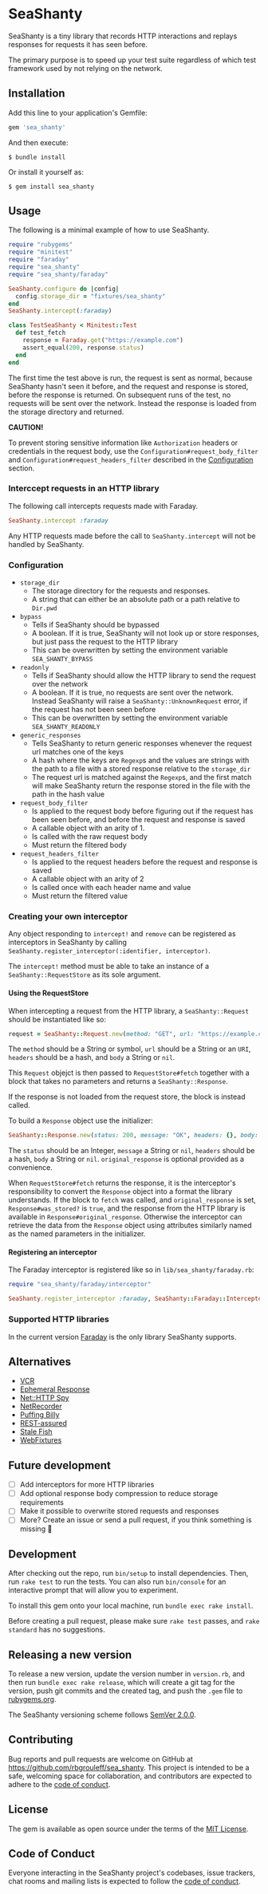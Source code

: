 # SeaShanty

SeaShanty is a tiny library that records HTTP interactions and replays responses for requests it has seen before.

The primary purpose is to speed up your test suite regardless of which test framework used by not relying on the network.

## Installation

Add this line to your application's Gemfile:

```ruby
gem 'sea_shanty'
```

And then execute:

    $ bundle install

Or install it yourself as:

    $ gem install sea_shanty

## Usage

The following is a minimal example of how to use SeaShanty.

```ruby
require "rubygems"
require "minitest"
require "faraday"
require "sea_shanty"
require "sea_shanty/faraday"

SeaShanty.configure do |config|
  config.storage_dir = "fixtures/sea_shanty"
end
SeaShanty.intercept(:faraday)

class TestSeaShanty < Minitest::Test
  def test_fetch
    response = Faraday.get("https://example.com")
    assert_equal(200, response.status)
  end
end
```

The first time the test above is run, the request is sent as normal, because SeaShanty hasn't seen it before, and the request and response is stored, before the response is returned. On subsequent runs of the test, no requests will be sent over the network. Instead the response is loaded from the storage directory and returned.

**CAUTION!**

To prevent storing sensitive information like `Authorization` headers or credentials in the request body, use the `Configuration#request_body_filter` and `Configuration#request_headers_filter` described in the [Configuration](#configuration) section.

### Interccept requests in an HTTP library

The following call intercepts requests made with Faraday.

```ruby
SeaShanty.intercept :faraday
```

Any HTTP requests made before the call to `SeaShanty.intercept` will not be handled by SeaShanty.

### Configuration

* `storage_dir`
  * The storage directory for the requests and responses.
  * A string that can either be an absolute path or a path relative to `Dir.pwd`
* `bypass`
  * Tells if SeaShanty should be bypassed
  * A boolean. If it is true, SeaShanty will not look up or store responses, but just pass the request to the HTTP library
  * This can be overwritten by setting the environment variable `SEA_SHANTY_BYPASS`
* `readonly`
  * Tells if SeaShanty should allow the HTTP library to send the request over the network
  * A boolean. If it is true, no requests are sent over the network. Instead SeaShanty will raise a `SeaShanty::UnknownRequest` error, if the request has not been seen before
  * This can be overwritten by setting the environment variable `SEA_SHANTY_READONLY`
* `generic_responses`
  * Tells SeaShanty to return generic responses whenever the request url matches one of the keys
  * A hash where the keys are `Regexp`s and the values are strings with the path to a file with a stored response relative to the `storage_dir`
  * The request url is matched against the `Regexp`s, and the first match will make SeaShanty return the response stored in the file with the path in the hash value
* `request_body_filter`
  * Is applied to the request body before figuring out if the request has been seen before, and before the request and response is saved
  * A callable object with an arity of 1.
  * Is called with the raw request body
  * Must return the filtered body
* `request_headers_filter`
  * Is applied to the request headers before the request and response is saved
  * A callable object with an arity of 2
  * Is called once with each header name and value
  * Must return the filtered value

### Creating your own interceptor

Any object responding to `intercept!` and `remove` can be registered as interceptors in SeaShanty by calling `SeaShanty.register_interceptor(:identifier, interceptor)`.

The `intercept!` method must be able to take an instance of a `SeaShanty::RequestStore` as its sole argument.

#### Using the RequestStore

When intercepting a request from the HTTP library, a `SeaShanty::Request` should be instantiated like so:

```ruby
request = SeaShanty::Request.new(method: "GET", url: "https://example.com", headers: {}, body: "")
```

The `method` should be a String or symbol, `url` should be a String or an `URI`, `headers` should be a hash, and `body` a String or `nil`.

This `Request` objejct is then passed to `RequestStore#fetch` together with a block that takes no parameters and returns a `SeaShanty::Response`.

If the response is not loaded from the request store, the block is instead called.

To build a `Response` object use the initializer:

```ruby
SeaShanty::Response.new(status: 200, message: "OK", headers: {}, body: "", original_response: response_from_library)
```

The `status` should be an Integer, `message` a String or `nil`, `headers` should be a hash, `body` a String or `nil`. `original_response` is optional provided as a convenience.

When `RequestStore#fetch` returns the response, it is the interceptor's responsibility to convert the `Response` object into a format the library understands. If the block to `fetch` was called, and `original_response` is set, `Response#was_stored?` is `true`, and the response from the HTTP library is available in `Response#original_response`. Otherwise the interceptor can retrieve the data from the `Response` object using attributes similarly named as the named parameters in the initializer.

#### Registering an interceptor

The Faraday interceptor is registered like so in `lib/sea_shanty/faraday.rb`:

```ruby
require "sea_shanty/faraday/interceptor"

SeaShanty.register_interceptor :faraday, SeaShanty::Faraday::Interceptor.new
```

### Supported HTTP libraries

In the current version [Faraday](https://lostisland.github.io/faraday/) is the only library SeaShanty supports.

## Alternatives

* [VCR](https://github.com/vcr/vcr)
* [Ephemeral Response](https://github.com/sandro/ephemeral_response)
* [Net::HTTP Spy](https://github.com/martinbtt/net-http-spy)
* [NetRecorder](https://github.com/chrisyoung/netrecorder)
* [Puffing Billy](https://github.com/oesmith/puffing-billy)
* [REST-assured](https://github.com/artemave/REST-assured)
* [Stale Fish](https://github.com/jsmestad/stale_fish)
* [WebFixtures](https://github.com/trydionel/web_fixtures)

## Future development

- [ ] Add interceptors for more HTTP libraries
- [ ] Add optional response body compression to reduce storage requirements
- [ ] Make it possible to overwrite stored requests and responses
- [ ] More? Create an issue or send a pull request, if you think something is missing 🎉

## Development

After checking out the repo, run `bin/setup` to install dependencies. Then, run `rake test` to run the tests. You can also run `bin/console` for an interactive prompt that will allow you to experiment.

To install this gem onto your local machine, run `bundle exec rake install`.

Before creating a pull request, please make sure `rake test` passes, and `rake standard` has no suggestions.

## Releasing a new version

To release a new version, update the version number in `version.rb`, and then run `bundle exec rake release`, which will create a git tag for the version, push git commits and the created tag, and push the `.gem` file to [rubygems.org](https://rubygems.org).

The SeaShanty versioning scheme follows [SemVer 2.0.0](https://semver.org/spec/v2.0.0.html).

## Contributing

Bug reports and pull requests are welcome on GitHub at https://github.com/rbgrouleff/sea_shanty. This project is intended to be a safe, welcoming space for collaboration, and contributors are expected to adhere to the [code of conduct](https://github.com/rbgrouleff/sea_shanty/blob/main/CODE_OF_CONDUCT.md).

## License

The gem is available as open source under the terms of the [MIT License](https://opensource.org/licenses/MIT).

## Code of Conduct

Everyone interacting in the SeaShanty project's codebases, issue trackers, chat rooms and mailing lists is expected to follow the [code of conduct](https://github.com/rbgrouleff/sea_shanty/blob/main/CODE_OF_CONDUCT.md).
